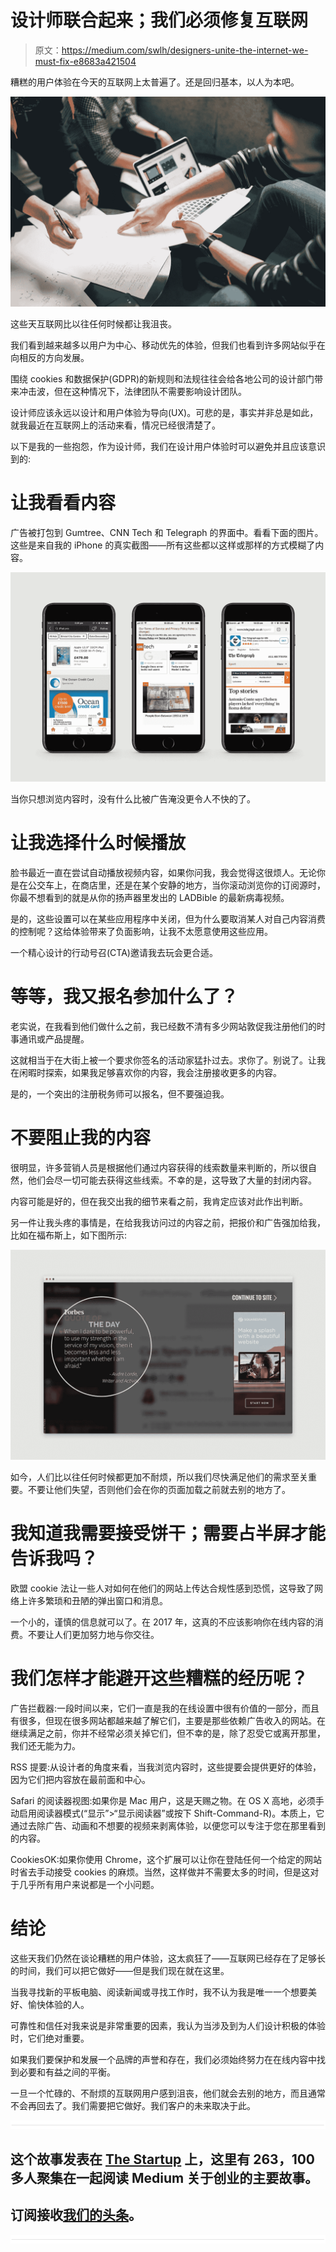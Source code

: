 # 设计师联合起来；我们必须修复互联网

> 原文：<https://medium.com/swlh/designers-unite-the-internet-we-must-fix-e8683a421504>

糟糕的用户体验在今天的互联网上太普遍了。还是回归基本，以人为本吧。

![](img/5e4ccd5d4dc91d76c1f14dbd73a1596f.png)

这些天互联网比以往任何时候都让我沮丧。

我们看到越来越多以用户为中心、移动优先的体验，但我们也看到许多网站似乎在向相反的方向发展。

围绕 cookies 和数据保护(GDPR)的新规则和法规往往会给各地公司的设计部门带来冲击波，但在这种情况下，法律团队不需要影响设计团队。

设计师应该永远以设计和用户体验为导向(UX)。可悲的是，事实并非总是如此，就我最近在互联网上的活动来看，情况已经很清楚了。

以下是我的一些抱怨，作为设计师，我们在设计用户体验时可以避免并且应该意识到的:

# 让我看看内容

广告被打包到 Gumtree、CNN Tech 和 Telegraph 的界面中。看看下面的图片。这些是来自我的 iPhone 的真实截图——所有这些都以这样或那样的方式模糊了内容。

![](img/109868ee4663a2a8f263f6633d3a330f.png)

当你只想浏览内容时，没有什么比被广告淹没更令人不快的了。

# 让我选择什么时候播放

脸书最近一直在尝试自动播放视频内容，如果你问我，我会觉得这很烦人。无论你是在公交车上，在商店里，还是在某个安静的地方，当你滚动浏览你的订阅源时，你最不想看到的就是从你的扬声器里发出的 LADBible 的最新病毒视频。

是的，这些设置可以在某些应用程序中关闭，但为什么要取消某人对自己内容消费的控制呢？这给体验带来了负面影响，让我不太愿意使用这些应用。

一个精心设计的行动号召(CTA)邀请我去玩会更合适。

# 等等，我又报名参加什么了？

老实说，在我看到他们做什么之前，我已经数不清有多少网站敦促我注册他们的时事通讯或产品提醒。

这就相当于在大街上被一个要求你签名的活动家猛扑过去。求你了。别说了。让我在闲暇时探索，如果我足够喜欢你的内容，我会注册接收更多的内容。

是的，一个突出的注册税务师可以报名，但不要强迫我。

# 不要阻止我的内容

很明显，许多营销人员是根据他们通过内容获得的线索数量来判断的，所以很自然，他们会尽一切可能去获得这些线索。不幸的是，这导致了大量的封闭内容。

内容可能是好的，但在我交出我的细节来看之前，我肯定应该对此作出判断。

另一件让我头疼的事情是，在给我我访问过的内容之前，把报价和广告强加给我，比如在福布斯上，如下图所示:

![](img/194759d7d1bffc12337fb457e9c9fdfe.png)

如今，人们比以往任何时候都更加不耐烦，所以我们尽快满足他们的需求至关重要。不要让他们失望，否则他们会在你的页面加载之前就去别的地方了。

# 我知道我需要接受饼干；需要占半屏才能告诉我吗？

欧盟 cookie 法让一些人对如何在他们的网站上传达合规性感到恐慌，这导致了网络上许多繁琐和丑陋的弹出窗口和消息。

一个小的，谨慎的信息就可以了。在 2017 年，这真的不应该影响你在线内容的消费。不要让人们更加努力地与你交往。

# 我们怎样才能避开这些糟糕的经历呢？

广告拦截器:一段时间以来，它们一直是我的在线设置中很有价值的一部分，而且有很多，但现在很多网站都越来越了解它们，主要是那些依赖广告收入的网站。在继续满足之前，你并不经常必须关掉它们，但不幸的是，除了忍受它或离开那里，我们还无能为力。

RSS 提要:从设计者的角度来看，当我浏览内容时，这些提要会提供更好的体验，因为它们把内容放在最前面和中心。

Safari 的阅读器视图:如果你是 Mac 用户，这是天赐之物。在 OS X 高地，必须手动启用阅读器模式(“显示”>“显示阅读器”或按下 Shift-Command-R)。本质上，它通过去除广告、动画和不想要的视频来剥离体验，以便您可以专注于您在那里看到的内容。

CookiesOK:如果你使用 Chrome，这个扩展可以让你在登陆任何一个给定的网站时省去手动接受 cookies 的麻烦。当然，这样做并不需要太多的时间，但是这对于几乎所有用户来说都是一个小问题。

# 结论

这些天我们仍然在谈论糟糕的用户体验，这太疯狂了——互联网已经存在了足够长的时间，我们可以把它做好——但是我们现在就在这里。

当我寻找新的平板电脑、阅读新闻或寻找工作时，我不认为我是唯一一个想要美好、愉快体验的人。

可靠性和信任对我来说是非常重要的因素，我认为当涉及到为人们设计积极的体验时，它们绝对重要。

如果我们要保护和发展一个品牌的声誉和存在，我们必须始终努力在在线内容中找到必要和有益之间的平衡。

一旦一个忙碌的、不耐烦的互联网用户感到沮丧，他们就会去别的地方，而且通常不会再回去了。我们需要把它做好。我们客户的未来取决于此。

![](img/731acf26f5d44fdc58d99a6388fe935d.png)

## 这个故事发表在 [The Startup](https://medium.com/swlh) 上，这里有 263，100 多人聚集在一起阅读 Medium 关于创业的主要故事。

## 订阅接收[我们的头条](http://growthsupply.com/the-startup-newsletter/)。

![](img/731acf26f5d44fdc58d99a6388fe935d.png)